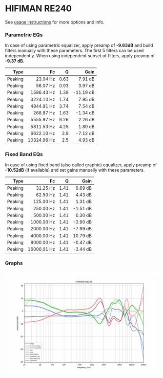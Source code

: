 # HIFIMAN RE240
See [usage instructions](https://github.com/jaakkopasanen/AutoEq#usage) for more options and info.

### Parametric EQs
In case of using parametric equalizer, apply preamp of **-9.63dB** and build filters manually
with these parameters. The first 5 filters can be used independently.
When using independent subset of filters, apply preamp of **-9.37 dB**.

| Type    | Fc          |    Q | Gain      |
|--------:|------------:|-----:|----------:|
| Peaking | 23.04 Hz    | 0.63 | 7.91 dB   |
| Peaking | 56.07 Hz    | 0.93 | 3.97 dB   |
| Peaking | 1586.43 Hz  | 1.39 | -11.19 dB |
| Peaking | 3224.10 Hz  | 1.74 | 7.95 dB   |
| Peaking | 4844.91 Hz  | 3.74 | 7.54 dB   |
| Peaking | 268.87 Hz   | 1.63 | -1.34 dB  |
| Peaking | 5555.97 Hz  | 6.26 | 2.26 dB   |
| Peaking | 5811.53 Hz  | 4.25 | 1.89 dB   |
| Peaking | 6622.10 Hz  | 3.9  | -7.12 dB  |
| Peaking | 10324.96 Hz | 2.5  | 4.93 dB   |

### Fixed Band EQs
In case of using fixed band (also called graphic) equalizer, apply preamp of **-10.52dB**
(if available) and set gains manually with these parameters.

| Type    | Fc          |    Q | Gain     |
|--------:|------------:|-----:|---------:|
| Peaking | 31.25 Hz    | 1.41 | 9.69 dB  |
| Peaking | 62.50 Hz    | 1.41 | 4.43 dB  |
| Peaking | 125.00 Hz   | 1.41 | 1.31 dB  |
| Peaking | 250.00 Hz   | 1.41 | -1.51 dB |
| Peaking | 500.00 Hz   | 1.41 | 0.30 dB  |
| Peaking | 1000.00 Hz  | 1.41 | -3.90 dB |
| Peaking | 2000.00 Hz  | 1.41 | -7.99 dB |
| Peaking | 4000.00 Hz  | 1.41 | 10.79 dB |
| Peaking | 8000.00 Hz  | 1.41 | -0.47 dB |
| Peaking | 16000.01 Hz | 1.41 | -3.44 dB |

### Graphs
![](./HIFIMAN%20RE240.png)